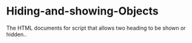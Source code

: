 # Hiding-and-showing-Objects
The HTML documents for script that allows two heading to be shown or hidden..
